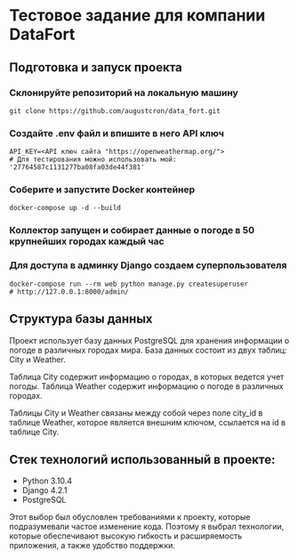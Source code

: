 # Тестовое задание для компании DataFort

## Подготовка и запуск проекта
### Склонируйте репозиторий на локальную машину
    git clone https://github.com/augustcron/data_fort.git
### Cоздайте .env файл и впишите в него API ключ
    API_KEY=<API ключ сайта "https://openweathermap.org/">
    # Для тестирования можно использовать мой: '27764587c1131277ba08fa03de44f381'
### Соберите и запустите Docker контейнер
    docker-compose up -d --build
### Коллектор запущен и собирает данные о погоде в 50 крупнейших городах каждый час
### Для доступа в админку Django создаем суперпользователя
    docker-compose run --rm web python manage.py createsuperuser
    # http://127.0.0.1:8000/admin/

## Структура базы данных

Проект использует базу данных PostgreSQL для хранения информации о погоде в различных городах мира. База данных состоит из двух таблиц: City и Weather.

Таблица City содержит информацию о городах, в которых ведется учет погоды.
Таблица Weather содержит информацию о погоде в различных городах.

Таблицы City и Weather связаны между собой через поле city_id в таблице Weather, которое является внешним ключом, ссылается на id в таблице City.

## Стек технологий использованный в проекте:
- Python 3.10.4
- Django 4.2.1
- PostgreSQL

Этот выбор был обусловлен требованиями к проекту, которые подразумевали частое изменение кода. Поэтому я выбрал технологии, которые обеспечивают высокую гибкость и расширяемость приложения, а также удобство поддержки.
